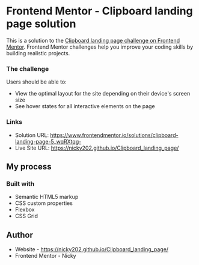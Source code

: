# Frontend Mentor - Clipboard landing page solution

This is a solution to the [Clipboard landing page challenge on Frontend Mentor](https://www.frontendmentor.io/challenges/clipboard-landing-page-5cc9bccd6c4c91111378ecb9). Frontend Mentor challenges help you improve your coding skills by building realistic projects. 

### The challenge

Users should be able to:

- View the optimal layout for the site depending on their device's screen size
- See hover states for all interactive elements on the page

### Links

- Solution URL: https://www.frontendmentor.io/solutions/clipboard-landing-page-5_wqRXtqg-
- Live Site URL: https://nicky202.github.io/Clipboard_landing_page/
## My process

### Built with

- Semantic HTML5 markup
- CSS custom properties
- Flexbox
- CSS Grid

## Author

- Website - https://nicky202.github.io/Clipboard_landing_page/
- Frontend Mentor - Nicky


